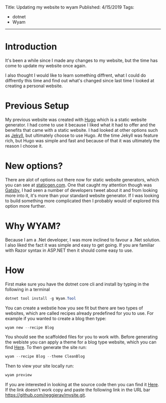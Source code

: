 Title: Updating my website to wyam
Published: 4/15/2019
Tags: 
- dotnet
- Wyam
---
# Introduction

It's been a while since I made any changes to my website, but the time has come to update my website once again. 

I also thought I would like to learn something diffrent, what I could do diffrently this time and find out what's changed since last time I looked at creating a personal website.

# Previous Setup

My previous website was created with [Hugo](https://gohugo.io/) which is a static website generator. I had come to use it because I liked what it had to offer and the benefits that came with a static website. I had looked at other options such as [Jekyll](https://jekyllrb.com/), but ultimately choose to use Hugo. At the time Jekyll was feature rich, but Hugo was simple and fast and because of that it was ultimately the reason I choose it.

# New options?

There are alot of options out there now for static website generators, which you can see at [staticgen.com](https://www.staticgen.com/). One that caught my attention though was [Gatsby](https://www.gatsbyjs.org/), I had seen a number of developers tweet about it and from looking more into it, it's more than your standard website generator. If I was looking to build something more complicated then I probably would of explored this option more further.

# Why WYAM?

Because I am a .Net developer, I was more inclined to favour a .Net solution. I also liked the fact it was simple and easy to get going. If you are familiar with Razor syntax in ASP.NET then it should come easy to use. 

# How

First make sure you have the dotnet core cli and install by typing in the following in a terminal

```Powershell
dotnet tool install -g Wyam.Tool
```

You can create a webstie how you see fit but there are two types of websites, which are called recipes already predefined for you to use. For example if you wanted to create a blog then type:

```Powershell
wyam new --recipe Blog
```

You should see the scaffolded files for you to work with. Before generating the webiste you can apply a theme for a blog type website, which you can find [Here](https://wyam.io/recipes/blog/themes/). To then generate the site run:

```Powershell
wyam --recipe Blog --theme CleanBlog
```

Then to view your site locally run:

```Powershell
wyam preview
```

If you are interested in looking at the source code then you can find it [Here](https://github.com/reggieray/mysite.git). If the link doesn't work copy and paste the following link in the URL bar https://github.com/reggieray/mysite.git.